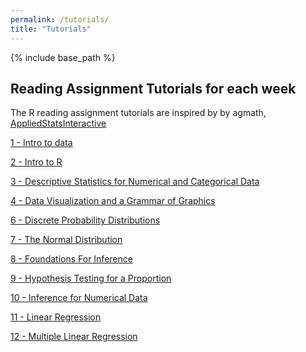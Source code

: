 ```yaml
---
permalink: /tutorials/
title: "Tutorials"
---
```


{% include base_path %}

## Reading Assignment Tutorials for each week

The R reading assignment tutorials are inspired by by agmath, [AppliedStatsInteractive](https://github.com/agmath/AppliedStatsInteractive)

[1 - Intro to data](https://introtostatncat.shinyapps.io/1_IntroToData/)

[2 - Intro to R](https://introtostatncat.shinyapps.io/2_IntroToR/)

[3 - Descriptive Statistics for Numerical and Categorical Data](https://introtostatncat.shinyapps.io/3_DescriptiveNumCat/)

[4 - Data Visualization and a Grammar of Graphics](https://introtostatncat.shinyapps.io/4_DataViz/)

[6 - Discrete Probability Distributions](https://introtostatncat.shinyapps.io/5_DiscreteDistributions/)

[7 - The Normal Distribution](https://introtostatncat.shinyapps.io/6_NormalDistribution/)

[8 - Foundations For Inference](https://introtostatncat.shinyapps.io/8_FoundationsForInference/)

[9 - Hypothesis Testing for a Proportion](https://introtostatncat.shinyapps.io/9_HypothesisTesting/)

[10 - Inference for Numerical Data](https://introtostatncat.shinyapps.io/10_InferenceNumericalData/)

[11 - Linear Regression](https://introtostatncat.shinyapps.io/11_LinearRegression/)

[12 - Multiple Linear Regression](https://introtostatncat.shinyapps.io/12_MultipleLinearRegression/)

